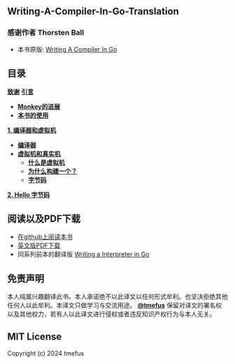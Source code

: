 ## Writing-A-Compiler-In-Go-Translation

### 感谢作者 Thorsten Ball

* 本书原版: [Writing A Compiler In Go](https://compilerbook.com/)

## 目录

**[致谢](./contents/1致谢.md)**
**[引言](./contents/2引言.md)**

* **[Monkey的进展](./contents/3Monkey的进展.md)**
* **[本书的使用](./contents/4本书的使用.md)**

**[1. 编译器和虚拟机](./contents/5编译器和虚拟机.md)**
* **[编译器](./contents/6编译器.md)**
* **[虚拟机和真实机](./contents/7虚拟机和真实机.md)**
    - **[什么是虚拟机](./contents/8什么是虚拟机.md)**
    - **[为什么构建一个？](./contents/9为什么构建一个.md)**
    - **[字节码](./contents/10字节码.md)**

**[2. Hello 字节码](./contents/11hello字节码.md)**

## 阅读以及PDF下载

* [在github上阅读本书](contents/1致谢.md)
* [英文版PDF下载](writing-a-compiler-in-go.pdf)
* 同系列前本的翻译版 [Writing a Interpreter in Go](https://github.com/LixvYang/Writing-a-Interpreter-in-Go-Translation)

## 免责声明

本人纯属兴趣翻译此书。本人承诺绝不以此译文以任何形式牟利。也坚决拒绝其他任何人以此牟利。本译文只做学习与交流用途。
**[@tmefus](https://github.com/tmefus)** 保留对译文的署名权以及其他权力，若有人以此译文进行侵权或者违反知识产权行为与本人无关。

## MIT License

Copyright (c) 2024 tmefus

